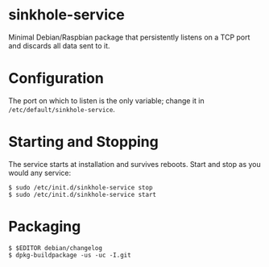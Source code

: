 # sinkhole-service

Minimal Debian/Raspbian package that persistently listens on a TCP port and
discards all data sent to it.

# Configuration

The port on which to listen is the only variable; change it in `/etc/default/sinkhole-service`.

# Starting and Stopping

The service starts at installation and survives reboots.  Start and stop as you would any service:

    $ sudo /etc/init.d/sinkhole-service stop
    $ sudo /etc/init.d/sinkhole-service start

# Packaging

    $ $EDITOR debian/changelog
    $ dpkg-buildpackage -us -uc -I.git
